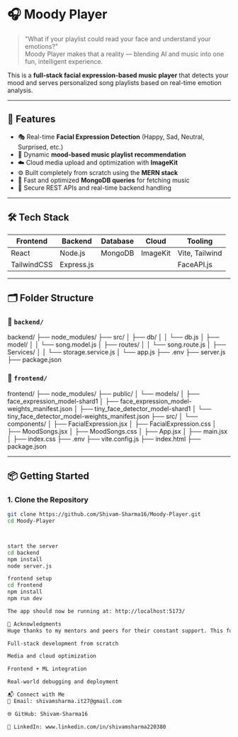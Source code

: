 # 🎧 Moody Player

> "What if your playlist could read your face and understand your emotions?"  
Moody Player makes that a reality — blending AI and music into one fun, intelligent experience.  

This is a **full-stack facial expression-based music player** that detects your mood and serves personalized song playlists based on real-time emotion analysis.

---

## 🚀 Features

- 🎭 Real-time **Facial Expression Detection** (Happy, Sad, Neutral, Surprised, etc.)
- 🎵 Dynamic **mood-based music playlist recommendation**
- ☁️ Cloud media upload and optimization with **ImageKit**
- ⚙️ Built completely from scratch using the **MERN stack**
- 💾 Fast and optimized **MongoDB queries** for fetching music
- 🔐 Secure REST APIs and real-time backend handling

---

## 🛠 Tech Stack

| Frontend    | Backend       | Database | Cloud    | Tooling        |
|-------------|---------------|----------|----------|----------------|
| React       | Node.js       | MongoDB  | ImageKit | Vite, Tailwind |
| TailwindCSS | Express.js    |          |          | FaceAPI.js     |

---

## 🗂 Folder Structure

### 🔹 `backend/`
backend/
├── node_modules/
├── src/
│ ├── db/
│ │ └── db.js
│ ├── model/
│ │ └── song.model.js
│ ├── routes/
│ │ └── song.route.js
│ ├── Services/
│ │ └── storage.service.js
│ └── app.js
├── .env
├── server.js
├── package.json


### 🔹 `frontend/`
frontend/
├── node_modules/
├── public/
│ └── models/
│ ├── face_expression_model-shard1
│ ├── face_expression_model-weights_manifest.json
│ ├── tiny_face_detector_model-shard1
│ └── tiny_face_detector_model-weights_manifest.json
├── src/
│ └── components/
│ ├── FacialExpression.jsx
│ ├── FacialExpression.css
│ ├── MoodSongs.jsx
│ ├── MoodSongs.css
│ ├── App.jsx
│ ├── main.jsx
│ ├── index.css
├── .env
├── vite.config.js
├── index.html
├── package.json


---

## 📦 Getting Started

### 1. Clone the Repository
```bash
git clone https://github.com/Shivam-Sharma16/Moody-Player.git
cd Moody-Player



start the server
cd backend
npm install
node server.js

frontend setup
cd frontend
npm install
npm run dev

The app should now be running at: http://localhost:5173/

🙌 Acknowledgments
Huge thanks to my mentors and peers for their constant support. This fun project helped me gain deep insights into:

Full-stack development from scratch

Media and cloud optimization

Frontend + ML integration

Real-world debugging and deployment

📬 Connect with Me
📧 Email: shivamsharma.it27@gmail.com

🌐 GitHub: Shivam-Sharma16

💼 LinkedIn: www.linkedin.com/in/shivamsharma220380